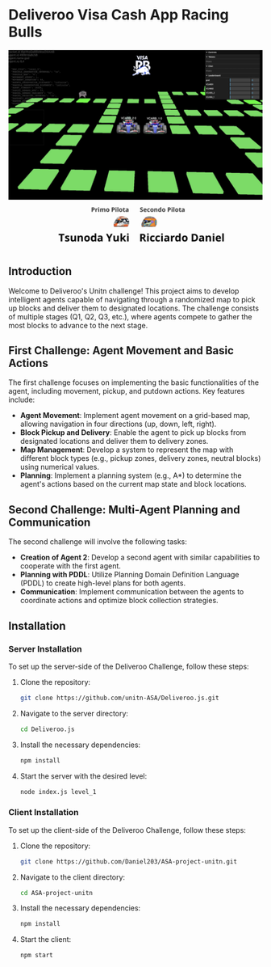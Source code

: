 # Deliveroo Visa Cash App Racing Bulls

![Game Image](images/Game.jpg)
![Drivers Image](images/Drivers.png)


## Introduction
Welcome to Deliveroo's Unitn challenge! This project aims to develop intelligent agents capable of navigating through a randomized map to pick up blocks and deliver them to designated locations. The challenge consists of multiple stages (Q1, Q2, Q3, etc.), where agents compete to gather the most blocks to advance to the next stage.

## First Challenge: Agent Movement and Basic Actions 
The first challenge focuses on implementing the basic functionalities of the agent, including movement, pickup, and putdown actions. Key features include:

- **Agent Movement**: Implement agent movement on a grid-based map, allowing navigation in four directions (up, down, left, right).
- **Block Pickup and Delivery**: Enable the agent to pick up blocks from designated locations and deliver them to delivery zones.
- **Map Management**: Develop a system to represent the map with different block types (e.g., pickup zones, delivery zones, neutral blocks) using numerical values.
- **Planning**: Implement a planning system (e.g., A*) to determine the agent's actions based on the current map state and block locations.

## Second Challenge: Multi-Agent Planning and Communication
The second challenge will involve the following tasks:

- **Creation of Agent 2**: Develop a second agent with similar capabilities to cooperate with the first agent.
- **Planning with PDDL**: Utilize Planning Domain Definition Language (PDDL) to create high-level plans for both agents.
- **Communication**: Implement communication between the agents to coordinate actions and optimize block collection strategies.

## Installation

### Server Installation
To set up the server-side of the Deliveroo Challenge, follow these steps:

1. Clone the repository:
    ```bash
    git clone https://github.com/unitn-ASA/Deliveroo.js.git
    ```
2. Navigate to the server directory:
    ```bash
    cd Deliveroo.js
    ```
3. Install the necessary dependencies:
    ```bash
    npm install
    ```
4. Start the server with the desired level:
    ```bash
    node index.js level_1
    ```

### Client Installation
To set up the client-side of the Deliveroo Challenge, follow these steps:

1. Clone the repository:
    ```bash
    git clone https://github.com/Daniel203/ASA-project-unitn.git
    ```
2. Navigate to the client directory:
    ```bash
    cd ASA-project-unitn
    ```
3. Install the necessary dependencies:
    ```bash
    npm install
    ```
4. Start the client:
    ```bash
    npm start
    ```

